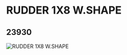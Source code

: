 # RUDDER 1X8 W.SHAPE
## 23930
![RUDDER 1X8 W.SHAPE](https://lc-www-live-s.legocdn.com/media/bricks/5/2/6147448.jpg)